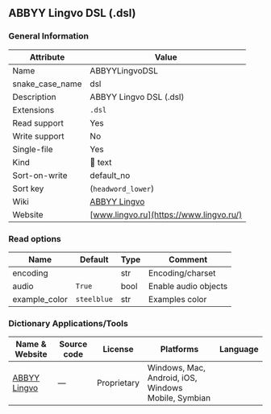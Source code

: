 ## ABBYY Lingvo DSL (.dsl)

### General Information

| Attribute       | Value                                                      |
| --------------- | ---------------------------------------------------------- |
| Name            | ABBYYLingvoDSL                                             |
| snake_case_name | dsl                                                        |
| Description     | ABBYY Lingvo DSL (.dsl)                                    |
| Extensions      | `.dsl`                                                     |
| Read support    | Yes                                                        |
| Write support   | No                                                         |
| Single-file     | Yes                                                        |
| Kind            | 📝 text                                                     |
| Sort-on-write   | default_no                                                 |
| Sort key        | (`headword_lower`)                                         |
| Wiki            | [ABBYY Lingvo](https://ru.wikipedia.org/wiki/ABBYY_Lingvo) |
| Website         | [www.lingvo.ru](https://www.lingvo.ru/)                    |

### Read options

| Name          | Default     | Type | Comment              |
| ------------- | ----------- | ---- | -------------------- |
| encoding      |             | str  | Encoding/charset     |
| audio         | `True`      | bool | Enable audio objects |
| example_color | `steelblue` | str  | Examples color       |

### Dictionary Applications/Tools

| Name & Website                         | Source code | License     | Platforms                                           | Language |
| -------------------------------------- | ----------- | ----------- | --------------------------------------------------- | -------- |
| [ABBYY Lingvo](https://www.lingvo.ru/) | ―           | Proprietary | Windows, Mac, Android, iOS, Windows Mobile, Symbian |          |
